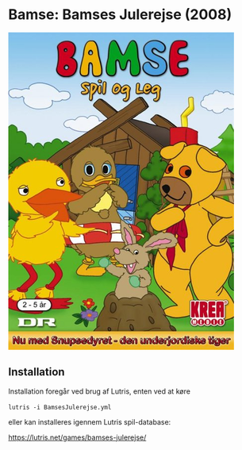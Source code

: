 # Bamse: Bamses Julerejse (2008)

![Front](front.jpg)

## Installation

Installation foregår ved brug af Lutris, enten ved at køre

`
lutris -i BamsesJulerejse.yml
`

eller kan installeres igennem Lutris spil-database:

https://lutris.net/games/bamses-julerejse/

